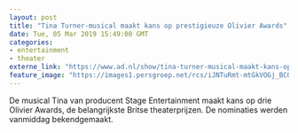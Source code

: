 ```yaml
---
layout: post
title: "Tina Turner-musical maakt kans op prestigieuze Olivier Awards"
date: Tue, 05 Mar 2019 15:49:00 GMT
categories: 
- entertainment 
- theater 
externe_link: "https://www.ad.nl/show/tina-turner-musical-maakt-kans-op-prestigieuze-olivier-awards~a36f0338/"
feature_image: "https://images1.persgroep.net/rcs/iJNTuRmt-mtGkVOGj_BCQeNjH44/diocontent/142848265/_fitwidth/400/?appId=21791a8992982cd8da851550a453bd7f&quality=0.7"
---
```


De musical Tina van producent Stage Entertainment maakt kans op drie Olivier Awards, de belangrijkste Britse theaterprijzen. De nominaties werden vanmiddag bekendgemaakt.
